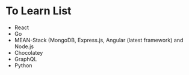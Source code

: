 # To Learn List

* React
* Go
* MEAN-Stack (MongoDB, Express.js, Angular (latest framework) and Node.js
* Chocolatey
* GraphQL
* Python
